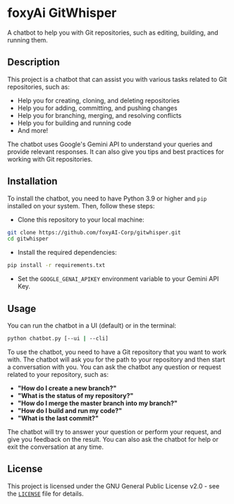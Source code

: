 # foxyAi GitWhisper

A chatbot to help you with Git repositories, such as editing, building, and running them.

## Description

This project is a chatbot that can assist you with various tasks related to Git repositories, such as:

- Help you for creating, cloning, and deleting repositories
- Help you for adding, committing, and pushing changes
- Help you for branching, merging, and resolving conflicts
- Help you for building and running code
- And more!

The chatbot uses Google's Gemini API to understand your queries and provide relevant responses. It can also give you tips and best practices for working with Git repositories.

## Installation

To install the chatbot, you need to have Python 3.9 or higher and `pip` installed on your system. Then, follow these steps:

- Clone this repository to your local machine:
```sh
git clone https://github.com/foxyAI-Corp/gitwhisper.git
cd gitwhisper
```
- Install the required dependencies:
```sh
pip install -r requirements.txt
```
- Set the `GOOGLE_GENAI_APIKEY` environment variable to your Gemini API Key.

## Usage

You can run the chatbot in a UI (default) or in the terminal:
```sh
python chatbot.py [--ui | --cli]
```

To use the chatbot, you need to have a Git repository that you want to work with. The chatbot will ask you for the path to your repository and then start a conversation with you. You can ask the chatbot any question or request related to your repository, such as:

- **"How do I create a new branch?"**
- **"What is the status of my repository?"**
- **"How do I merge the master branch into my branch?"**
- **"How do I build and run my code?"**
- **"What is the last commit?"**

The chatbot will try to answer your question or perform your request, and give you feedback on the result. You can also ask the chatbot for help or exit the conversation at any time.

## License

This project is licensed under the GNU General Public License v2.0 - see the [`LICENSE`](https://github.com/foxyAI-Corp/gitwhisper/blob/main/LICENSE) file for details.
